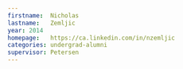 ```yaml
---
firstname:  Nicholas
lastname:   Zemljic
year: 2014
homepage:   https://ca.linkedin.com/in/nzemljic
categories: undergrad-alumni
supervisor: Petersen
---
```

